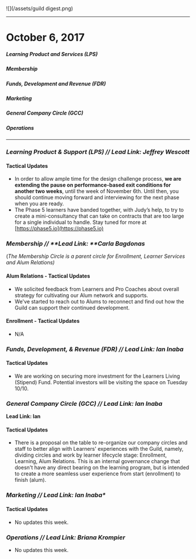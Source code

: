 ![](/assets/guild digest.png)

---

# October 6, 2017

##### Learning Product and Services \(LPS\)

##### Membership

##### Funds, Development and Revenue \(FDR\)

##### Marketing

##### General Company Circle \(GCC\)

##### Operations

---

### _Learning Product & Support \(LPS\) // **Lead Link: Jeffrey Wescott**_

#### Tactical Updates

* In order to allow ample time for the design challenge process, **we are extending the pause on performance-based exit conditions for another two weeks**, until the week of November 6th. Until then, you should continue moving forward and interviewing for the next phase when you are ready.
* The Phase 5 learners have banded together, with Judy’s help, to try to create a mini-consultancy that can take on contracts that are too large for a single individual to handle. Stay tuned for more at [https://phase5.io](https://phase5.io)

### 

### _Membership // **Lead Link: **Carla Bagdonas_

\(_The Membership Circle is a parent circle for Enrollment, Learner Services and Alum Relations\)_

#### Alum Relations - Tactical Updates

* We solicited feedback from Learners and Pro Coaches about overall strategy for cultivating our Alum network and supports.
* We've started to reach out to Alums to reconnect and find out how the Guild can support their continued development.

#### Enrollment - Tactical Updates

* N/A

### 

### _Funds, Development, & Revenue \(FDR\) // **Lead Link: Ian Inaba**_

#### Tactical Updates

* We are working on securing more investment for the Learners Living \(Stipend\) Fund. Potential investors will be visiting the space on Tuesday 10/10.

### 

### _General Company Circle \(GCC\) // **Lead Link: Ian Inaba**_

**Lead Link: Ian**

#### Tactical Updates

* There is a proposal on the table to re-organize our company circles and staff to better align with Learners'
   experiences with the Guild, namely, dividing circles and work by learner lifecycle stage: Enrollment, Learning, Alum Relations. This is an internal governance change that doesn't have any direct bearing on the learning program, but is intended to create a more seamless user experience from start \(enrollment\) to finish \(alum\).

### 

### _Marketing // L**ead Link: Ian Inaba\***_

#### Tactical Updates

* No updates this week.

### _Operations // **Lead Link: Briana Krompier**_

* No updates this week. 



